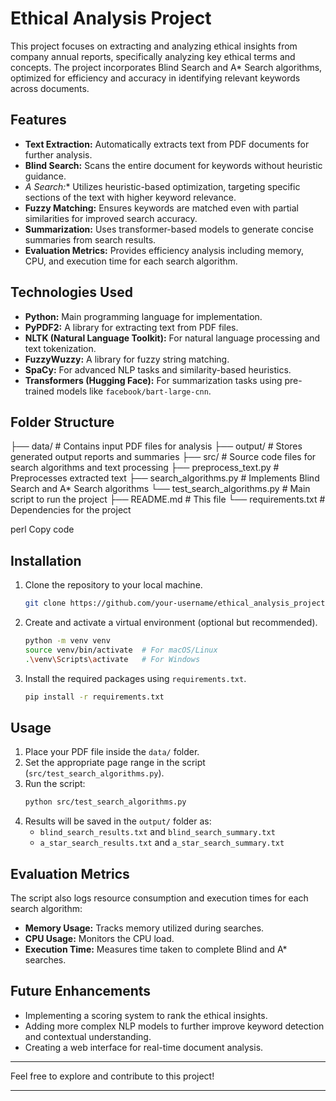 # Ethical Analysis Project

This project focuses on extracting and analyzing ethical insights from company annual reports, specifically analyzing key ethical terms and concepts. The project incorporates Blind Search and A* Search algorithms, optimized for efficiency and accuracy in identifying relevant keywords across documents.

## Features

- **Text Extraction:** Automatically extracts text from PDF documents for further analysis.
- **Blind Search:** Scans the entire document for keywords without heuristic guidance.
- **A* Search:** Utilizes heuristic-based optimization, targeting specific sections of the text with higher keyword relevance.
- **Fuzzy Matching:** Ensures keywords are matched even with partial similarities for improved search accuracy.
- **Summarization:** Uses transformer-based models to generate concise summaries from search results.
- **Evaluation Metrics:** Provides efficiency analysis including memory, CPU, and execution time for each search algorithm.

## Technologies Used

- **Python:** Main programming language for implementation.
- **PyPDF2:** A library for extracting text from PDF files.
- **NLTK (Natural Language Toolkit):** For natural language processing and text tokenization.
- **FuzzyWuzzy:** A library for fuzzy string matching.
- **SpaCy:** For advanced NLP tasks and similarity-based heuristics.
- **Transformers (Hugging Face):** For summarization tasks using pre-trained models like `facebook/bart-large-cnn`.

## Folder Structure

├── data/ # Contains input PDF files for analysis 
├── output/ # Stores generated output reports and summaries 
├── src/ # Source code files for search algorithms and text processing 
  ├── preprocess_text.py # Preprocesses extracted text 
  ├── search_algorithms.py # Implements Blind Search and A* Search algorithms 
  └── test_search_algorithms.py # Main script to run the project 
├── README.md # This file 
└── requirements.txt # Dependencies for the project

perl
Copy code

## Installation

1. Clone the repository to your local machine.
    ```bash
    git clone https://github.com/your-username/ethical_analysis_project.git
    ```

2. Create and activate a virtual environment (optional but recommended).
    ```bash
    python -m venv venv
    source venv/bin/activate  # For macOS/Linux
    .\venv\Scripts\activate   # For Windows
    ```

3. Install the required packages using `requirements.txt`.
    ```bash
    pip install -r requirements.txt
    ```

## Usage

1. Place your PDF file inside the `data/` folder.
2. Set the appropriate page range in the script (`src/test_search_algorithms.py`).
3. Run the script:
    ```bash
    python src/test_search_algorithms.py
    ```
4. Results will be saved in the `output/` folder as:
   - `blind_search_results.txt` and `blind_search_summary.txt`
   - `a_star_search_results.txt` and `a_star_search_summary.txt`

## Evaluation Metrics

The script also logs resource consumption and execution times for each search algorithm:
- **Memory Usage:** Tracks memory utilized during searches.
- **CPU Usage:** Monitors the CPU load.
- **Execution Time:** Measures time taken to complete Blind and A* searches.

## Future Enhancements

- Implementing a scoring system to rank the ethical insights.
- Adding more complex NLP models to further improve keyword detection and contextual understanding.
- Creating a web interface for real-time document analysis.

---

Feel free to explore and contribute to this project!

---
